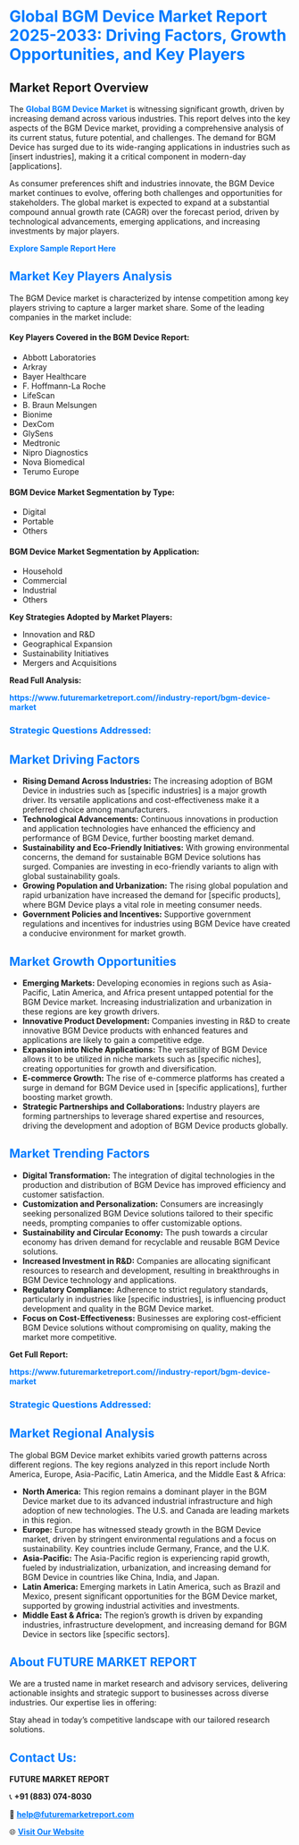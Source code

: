 <h1 style="color: #007BFF;">Global BGM Device Market Report 2025-2033: Driving Factors, Growth Opportunities, and Key Players</h1>

<section id="overview">
<h2>Market Report Overview</h2>
<p>The <a href="https://www.futuremarketreport.com//industry-report/bgm-device-market" style="color: #007BFF; text-decoration: none;"><strong>Global BGM Device Market</strong></a> is witnessing significant growth, driven by increasing demand across various industries. This report delves into the key aspects of the BGM Device market, providing a comprehensive analysis of its current status, future potential, and challenges. The demand for BGM Device has surged due to its wide-ranging applications in industries such as [insert industries], making it a critical component in modern-day [applications].</p>
<p>As consumer preferences shift and industries innovate, the BGM Device market continues to evolve, offering both challenges and opportunities for stakeholders. The global market is expected to expand at a substantial compound annual growth rate (CAGR) over the forecast period, driven by technological advancements, emerging applications, and increasing investments by major players.</p>
</section>

<section id="overview">
<p><a href="https://www.futuremarketreport.com//request-sample/reportId=86480" style="color: #007BFF; text-decoration: none;"><strong>Explore Sample Report Here</strong></a></p>
</section>

<section id="key-players">
<h2 style="color: #007BFF;">Market Key Players Analysis</h2>
<p>The BGM Device market is characterized by intense competition among key players striving to capture a larger market share. Some of the leading companies in the market include:</p>
<h4>Key Players Covered in the BGM Device Report:</h4>
<ul><li>Abbott Laboratories</li><li>Arkray</li><li>Bayer Healthcare</li><li>F. Hoffmann-La Roche</li><li>LifeScan</li><li>B. Braun Melsungen</li><li>Bionime</li><li>DexCom</li><li>GlySens</li><li>Medtronic</li><li>Nipro Diagnostics</li><li>Nova Biomedical</li><li>Terumo Europe</li></ul>
<h4>BGM Device Market Segmentation by Type:</h4>
<ul><li>Digital</li><li>Portable</li><li>Others</li></ul>

<h4>BGM Device Market Segmentation by Application:</h4>
<ul><li>Household</li><li>Commercial</li><li>Industrial</li><li>Others</li></ul>
<p><strong>Key Strategies Adopted by Market Players:</strong></p>
<ul>
<li>Innovation and R&D</li>
<li>Geographical Expansion</li>
<li>Sustainability Initiatives</li>
<li>Mergers and Acquisitions</li>
</ul>
</section>

<section>
<p><strong>Read Full Analysis: </strong></p><a href="https://www.futuremarketreport.com//industry-report/bgm-device-market" style="color: #007BFF; text-decoration: none;"><strong>https://www.futuremarketreport.com//industry-report/bgm-device-market</strong></a>
<h3 style="color: #007BFF;">Strategic Questions Addressed:</h3>
</section>

<section id="driving-factors">
<h2 style="color: #007BFF;">Market Driving Factors</h2>
<ul>
<li><strong>Rising Demand Across Industries:</strong> The increasing adoption of BGM Device in industries such as [specific industries] is a major growth driver. Its versatile applications and cost-effectiveness make it a preferred choice among manufacturers.</li>
<li><strong>Technological Advancements:</strong> Continuous innovations in production and application technologies have enhanced the efficiency and performance of BGM Device, further boosting market demand.</li>
<li><strong>Sustainability and Eco-Friendly Initiatives:</strong> With growing environmental concerns, the demand for sustainable BGM Device solutions has surged. Companies are investing in eco-friendly variants to align with global sustainability goals.</li>
<li><strong>Growing Population and Urbanization:</strong> The rising global population and rapid urbanization have increased the demand for [specific products], where BGM Device plays a vital role in meeting consumer needs.</li>
<li><strong>Government Policies and Incentives:</strong> Supportive government regulations and incentives for industries using BGM Device have created a conducive environment for market growth.</li>
</ul>
</section>

<section id="growth-opportunities">
<h2 style="color: #007BFF;">Market Growth Opportunities</h2>
<ul>
<li><strong>Emerging Markets:</strong> Developing economies in regions such as Asia-Pacific, Latin America, and Africa present untapped potential for the BGM Device market. Increasing industrialization and urbanization in these regions are key growth drivers.</li>
<li><strong>Innovative Product Development:</strong> Companies investing in R&D to create innovative BGM Device products with enhanced features and applications are likely to gain a competitive edge.</li>
<li><strong>Expansion into Niche Applications:</strong> The versatility of BGM Device allows it to be utilized in niche markets such as [specific niches], creating opportunities for growth and diversification.</li>
<li><strong>E-commerce Growth:</strong> The rise of e-commerce platforms has created a surge in demand for BGM Device used in [specific applications], further boosting market growth.</li>
<li><strong>Strategic Partnerships and Collaborations:</strong> Industry players are forming partnerships to leverage shared expertise and resources, driving the development and adoption of BGM Device products globally.</li>
</ul>
</section>

<section id="trending-factors">
<h2 style="color: #007BFF;">Market Trending Factors</h2>
<ul>
<li><strong>Digital Transformation:</strong> The integration of digital technologies in the production and distribution of BGM Device has improved efficiency and customer satisfaction.</li>
<li><strong>Customization and Personalization:</strong> Consumers are increasingly seeking personalized BGM Device solutions tailored to their specific needs, prompting companies to offer customizable options.</li>
<li><strong>Sustainability and Circular Economy:</strong> The push towards a circular economy has driven demand for recyclable and reusable BGM Device solutions.</li>
<li><strong>Increased Investment in R&D:</strong> Companies are allocating significant resources to research and development, resulting in breakthroughs in BGM Device technology and applications.</li>
<li><strong>Regulatory Compliance:</strong> Adherence to strict regulatory standards, particularly in industries like [specific industries], is influencing product development and quality in the BGM Device market.</li>
<li><strong>Focus on Cost-Effectiveness:</strong> Businesses are exploring cost-efficient BGM Device solutions without compromising on quality, making the market more competitive.</li>
</ul>
</section>

<section>
<p><strong>Get Full Report: </strong></p><a href="https://www.futuremarketreport.com//industry-report/bgm-device-market" style="color: #007BFF; text-decoration: none;"><strong>https://www.futuremarketreport.com//industry-report/bgm-device-market</strong></a>
<h3 style="color: #007BFF;">Strategic Questions Addressed:</h3>
</section>


<section id="regional-analysis">
<h2 style="color: #007BFF;">Market Regional Analysis</h2>
<p>The global BGM Device market exhibits varied growth patterns across different regions. The key regions analyzed in this report include North America, Europe, Asia-Pacific, Latin America, and the Middle East & Africa:</p>
<ul>
<li><strong>North America:</strong> This region remains a dominant player in the BGM Device market due to its advanced industrial infrastructure and high adoption of new technologies. The U.S. and Canada are leading markets in this region.</li>
<li><strong>Europe:</strong> Europe has witnessed steady growth in the BGM Device market, driven by stringent environmental regulations and a focus on sustainability. Key countries include Germany, France, and the U.K.</li>
<li><strong>Asia-Pacific:</strong> The Asia-Pacific region is experiencing rapid growth, fueled by industrialization, urbanization, and increasing demand for BGM Device in countries like China, India, and Japan.</li>
<li><strong>Latin America:</strong> Emerging markets in Latin America, such as Brazil and Mexico, present significant opportunities for the BGM Device market, supported by growing industrial activities and investments.</li>
<li><strong>Middle East & Africa:</strong> The region’s growth is driven by expanding industries, infrastructure development, and increasing demand for BGM Device in sectors like [specific sectors].</li>
</ul>
</section>

<footer>
<h2 style="color: #007BFF;">About FUTURE MARKET REPORT</h2>
<p>We are a trusted name in market research and advisory services, delivering actionable insights and strategic support to businesses across diverse industries. Our expertise lies in offering:</p>

<p>Stay ahead in today’s competitive landscape with our tailored research solutions.</p>

<h2 style="color: #007BFF;">Contact Us:</h2>
<p><strong>FUTURE MARKET REPORT</strong></p>
<p>📞 <strong>+91 (883) 074-8030</strong></p>
<p>📧 <strong><a href="mailto:help@futuremarketreport.com" style="color: #007BFF;">help@futuremarketreport.com</a></strong></p>
<p>🌐 <strong><a href="https://www.futuremarketreport.com/" style="color: #007BFF;">Visit Our Website</a></strong></p>
</footer>